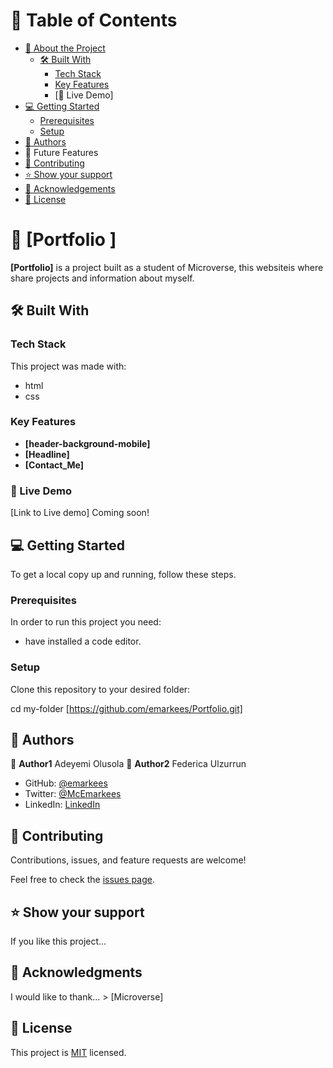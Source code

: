 # 📗 Table of Contents

- [📖 About the Project](#about-project)
  - [🛠 Built With](#built-with)
    - [Tech Stack](#tech-stack)
    - [Key Features](#key-features)
    - [🚀 Live Demo]
- [💻 Getting Started](#getting-started)
  - [Prerequisites](#prerequisites)
  - [Setup](#setup)
- [👥 Authors](#authors)
- 🔭 Future Features
- [🤝 Contributing](#contributing)
- [⭐️ Show your support](#support)
- [🙏 Acknowledgements](#acknowledgements)
- [📝 License](#license)


# 📖 [Portfolio ] <a name="about-project"></a>

**[Portfolio]** is a project built as a student of Microverse, this websiteis where share projects and information about myself.


## 🛠 Built With <a name="built-with"></a>

### Tech Stack <a name="tech-stack"></a>
This project was made with:

- html
- css

### Key Features <a name="key-features"></a>

- **[header-background-mobile]**
- **[Headline]**
- **[Contact_Me]**

### 🚀 Live Demo  <a name="Live Demo"></a>
[Link to Live demo] Coming soon!

## 💻 Getting Started <a name="getting-started"></a>

To get a local copy up and running, follow these steps.

### Prerequisites

In order to run this project you need:

- have installed a code editor.

### Setup

Clone this repository to your desired folder:

cd my-folder [https://github.com/emarkees/Portfolio.git]

## 👥 Authors <a name="authors"></a>

👤 **Author1** Adeyemi Olusola
👤 **Author2** Federica Ulzurrun

- GitHub: [@emarkees](https://github.com/emarkees)
- Twitter: [@McEmarkees](https://twitter.com/McEmarkees)
- LinkedIn: [LinkedIn](https://linkedin.com/in/)


## 🤝 Contributing <a name="contributing"></a>

Contributions, issues, and feature requests are welcome!

Feel free to check the [issues page](../../issues/).

## ⭐️ Show your support <a name="support"></a>

If you like this project...

## 🙏 Acknowledgments <a name="acknowledgements"></a>

I would like to thank... > [Microverse]

## 📝 License <a name="license"></a>

This project is [MIT](./LICENSE) licensed.